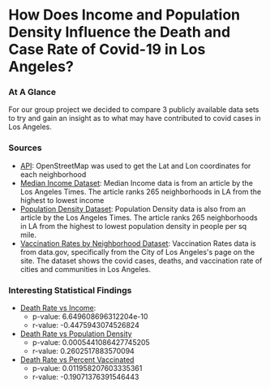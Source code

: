 # How Does Income and Population Density Influence the Death and Case Rate of Covid-19 in Los Angeles?

### At A Glance
For our group project we decided to compare 3 publicly available data sets to try and gain an insight as to what may have contributed to covid cases in Los Angeles.

### Sources 
- [API](https://www.openstreetmap.org): OpenStreetMap was used to get the Lat and Lon coordinates for each neighborhood
- [Median Income Dataset](https://maps.latimes.com/neighborhoods/income/median/neighborhood/list/): Median Income data is from an article by the Los Angeles Times. The article ranks 265 neighborhoods in LA from the highest to lowest income
- [Population Density Dataset](https://maps.latimes.com/neighborhoods/population/density/neighborhood/list/): Population Density data is also from an article by the Los Angeles Times. The article ranks 265 neighborhoods in LA from  the highest to lowest population density in people per sq mile.
- [Vaccination Rates by Neighborhood Dataset](https://catalog.data.gov/dataset/vaccination-rates-by-neighborhood): Vaccination Rates data is from data.gov, specifically from the City of Los Angeles's page on the site. The dataset shows the covid cases, deaths, and vaccination rate of cities and communities in Los Angeles.

### Interesting Statistical Findings
- [Death Rate vs Income](https://github.com/Jadon55/Project-1/blob/main/Graphs/Death_Rate_vs_Income.png):
  - p-value: 6.649608696312204e-10
  - r-value: -0.4475943074526824
- [Death Rate vs Population Density](https://github.com/Jadon55/Project-1/blob/main/Graphs/Death_Rate_vs_Population.png)
  - p-value: 0.0005441086427745205
  - r-value: 0.2602517883570094
- [Death Rate vs Percent Vaccinated](https://github.com/Jadon55/Project-1/blob/main/Graphs/Death_Rate_vs_Vaccinated.png)
  - p-value: 0.011958207603335361
  - r-value: -0.19071376391546443

